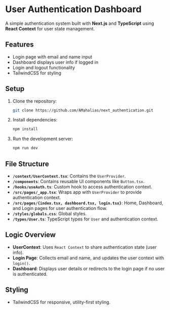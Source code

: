 # User Authentication Dashboard

A simple authentication system built with **Next.js** and **TypeScript** using **React Context** for user state management.

## Features
- Login page with email and name input
- Dashboard displays user info if logged in
- Login and logout functionality
- TailwindCSS for styling

## Setup

1. Clone the repository:
    ```bash
    git clone https://github.com/AMahalias/next_authentication.git
    ```

2. Install dependencies:
    ```bash
    npm install
    ```

3. Run the development server:
    ```bash
    npm run dev
    ```

## File Structure
- **`/context/UserContext.tsx`**: Contains the `UserProvider`.
- **`/components`**: Contains reusable UI components like `Button.tsx`.
- **`/hooks/useAuth.ts`**: Custom hook to access authentication context.
- **`/src/pages/_app.tsx`**: Wraps app with `UserProvider` to provide authentication context.
- **`/src/pages/{index.tsx, dashboard.tsx, login.tsx}`**: Home, Dashboard, and Login pages for user authentication flow.
- **`/styles/globals.css`**: Global styles.
- **`/types/User.ts`**: TypeScript types for `User` and authentication context.

## Logic Overview

- **UserContext**: Uses `React Context` to share authentication state (user info).
- **Login Page**: Collects email and name, and updates the user context with `login()`.
- **Dashboard**: Displays user details or redirects to the login page if no user is authenticated.

## Styling
- TailwindCSS for responsive, utility-first styling.
